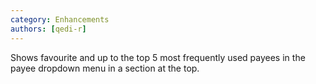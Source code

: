 ```yaml
---
category: Enhancements
authors: [qedi-r]
---
```


Shows favourite and up to the top 5 most frequently used payees in the payee dropdown menu in a section at the top.
